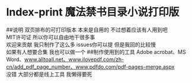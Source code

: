 # Index-print 魔法禁书目录小说打印版
##说明
双页排布的可打印版本 本来是自用的 不过想着应该有人用到吧
<br/>
MIT许可证 所以你可以自由地干很多事
<br/>
欢迎来贡献 我只制作了这么多 issues你可以提 但是我回的比较慢
<br/>
如果有人想要合集 我也可以做一个
##制作使用到的工具
Adobe acrobat、MS Word、www.alltoall.net、www.ilovepdf.com/zh-cn/add_pdf_page_number、www.pdfdo.com/pdf-pages-merge.aspx
<br/>
没错 大部分都是线上工具 我懒得要死
